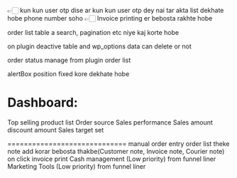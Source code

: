 👉🏻 kun kun user otp dise ar kun kun user otp dey nai tar akta list dekhate hobe phone number soho
👉🏻 Invoice printing er bebosta rakhte hobe

order list table a search, pagination etc niye kaj korte hobe

on plugin deactive table and wp_options data can delete or not

order status manage from plugin order list

alertBox position fixed kore dekhate hobe


Dashboard:
=========================
Top selling product list
Order source
Sales performance
Sales amount 
discount amount
Sales target set


=============================
manual order entry
order list theke note add korar bebosta thakbe(Customer note, Invoice note, Courier note)
on click invoice print
Cash management (Low priority) from funnel liner
Marketing Tools (Low priority) from funnel liner